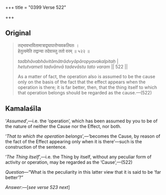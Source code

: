 +++
title = "0399 Verse 522"

+++
## Original 
>
> तद्भावभावितामात्राद्व्यापारोप्यवकल्पितः ।  
> हेतुत्वमेति तद्वान्वा तदेवास्तु ततो वरम् ॥ ५२२ ॥ 
>
> *tadbhāvabhāvitāmātrādvyāpāropyavakalpitaḥ* \|  
> *hetutvameti tadvānvā tadevāstu tato varam* \|\| 522 \|\| 
>
> As a matter of fact, the operation also is assumed to be the cause only on the basis of the fact that the effect appears when the operation is there; it is far better, then, that the thing itself to which that operation belongs should be regarded as the cause.—(522)



## Kamalaśīla

‘*Assumed*’,—i.e. the ‘operation’, which has been assumed by you to be of the nature of neither the Cause nor the Effect, nor both.

‘*That to which the operation belongs*’,—‘becomes the Cause, by reason of the fact of the Effect appearing only when it is there’—such is the construction of the sentence.

‘*The Thing itself*’,—i.e. the Thing by itself, without any peculiar form of activity or operation, may be regarded as the ‘Cause’,—(522)

*Question*—“What is the peculiarity in this latter view that it is said to be ‘far better’?”

*Answer*:—[*see verse 523 next*]


